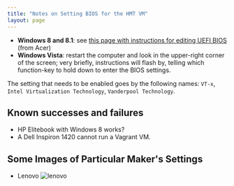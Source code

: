 ```yaml
---
title: "Notes on Setting BIOS for the HMT VM"
layout: page
---
```



- **Windows 8 and 8.1**:  see [this page with instructions for editing UEFI BIOS](http://acer.custhelp.com/app/answers/detail/a_id/27103/~/accessing-the-uefi-(bios)-setup-on-a-windows-8-%2F-8.1-system) (from Acer)
-  **Windows Vista**:  restart the computer and look in the upper-right corner of the screen; very briefly, instructions will flash by, telling which function-key to hold down to enter the BIOS settings.

The setting that needs to be enabled goes by the following names: `VT-x`, `Intel Virtualization Technology`, `Vanderpool Technology`.

## Known successes and failures

- HP Elitebook with Windows 8 works?
- A Dell Inspiron 1420 cannot run a Vagrant VM.

## Some Images of Particular Maker's Settings

- Lenovo ![lenovo](../imgs/lenovo_bios.jpg)

